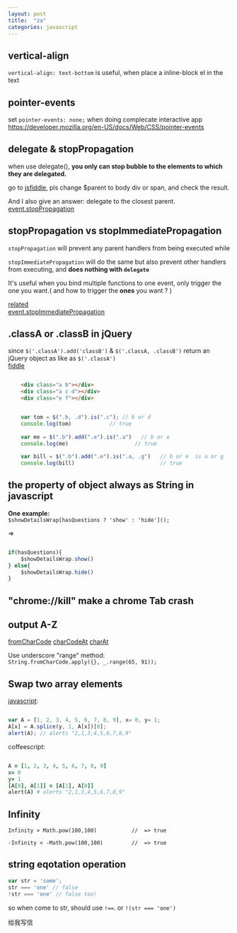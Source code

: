 ```yaml
---
layout: post
title:  "za"
categories: javascript
---
```

## vertical-align
`vertical-align: text-bottom` is useful, when place a inline-block el in the text

## pointer-events
set `pointer-events: none;` when doing complecate interactive app  
https://developer.mozilla.org/en-US/docs/Web/CSS/pointer-events

## delegate & stopPropagation
when use delegate(), **you only can stop bubble to the elements to which they are delegated.**  

go to [jsfiddle](http://jsfiddle.net/MsS6S/3/), pls change $parent to body div or span, and check the result.     

And I also give an answer: delegate to the closest parent. 
[event.stopPropagation](http://api.jquery.com/event.stopPropagation/)


## stopPropagation vs stopImmediatePropagation
`stopPropagation` will prevent any parent handlers from being executed while  

`stopImmediatePropagation` will do the same but also prevent other handlers from executing, and **does nothing with `delegate`**  

It's useful when you bind multiple functions to one event, only trigger the one you want.( and how to trigger the **ones** you want ? )

[related](http://stackoverflow.com/questions/5299740/jquery-stoppropagation-vs-stopimmediatepropagation)   
[event.stopImmediatePropagation](http://api.jquery.com/event.stopImmediatePropagation/)


## .classA or .classB in jQuery
since `$('.classA').add('classB')` & `$('.classA, .classB')` return an jQuery object as like as `$('.classA')`  
[fiddle](http://jsfiddle.net/SNqtk/1/)

```html

	<div class="a b"></div>
	<div class="a c d"></div>
	<div class="e f"></div>

```
```javascript

	var tom = $(".b, .d").is(".c"); // b or d 
	console.log(tom)  			// true
	 
	var me = $(".b").add(".e").is(".a")   // b or e 
	console.log(me)						// true
	 
	var bill = $(".b").add(".e").is(".a, .g")   // b or e  is a or g
	console.log(bill)							// true

```

## the property of object always as String in javascript

**One example:**  
`$showDetailsWrap[hasQuestions ? 'show' : 'hide']();`  

=>  

```javascript

if(hasQuestions){
	$showDetailsWrap.show()
} else{
	$showDetailsWrap.hide()
}

```

## "chrome://kill"  make a chrome Tab crash

## output A-Z

[fromCharCode](https://developer.mozilla.org/en-US/docs/Web/JavaScript/Reference/Global_Objects/String/fromCharCode)
[charCodeAt](https://developer.mozilla.org/en-US/docs/Web/JavaScript/Reference/Global_Objects/String/charCodeAt)
[charAt](https://developer.mozilla.org/en-US/docs/Web/JavaScript/Reference/Global_Objects/String/charAt)

Use underscore "range" method:  
`String.fromCharCode.apply({}, _.range(65, 91));`

## Swap two array elements

[javascript](http://stackoverflow.com/questions/872310/javascript-swap-array-elements): 

```javascript

var A = [1, 2, 3, 4, 5, 6, 7, 8, 9], x= 0, y= 1;
A[x] = A.splice(y, 1, A[x])[0];
alert(A); // alerts "2,1,3,4,5,6,7,8,9"

```
coffeescript:

```coffeescript

A = [1, 2, 3, 4, 5, 6, 7, 8, 9]
x= 0
y= 1
[A[0], A[1]] = [A[1], A[0]]
alert(A) # alerts "2,1,3,4,5,6,7,8,9"

```
## Infinity

`Infinity > Math.pow(100,100)			//  => true`

`-Infinity < -Math.pow(100,100)			//  => true`

## string eqotation operation

```js
var str = 'some';
str === 'one' // false
!str === 'one' // false too!
```

so when come to str, should use `!==`. or `!(str === 'one')`


<a target="_blank" href="http://mail.qq.com/cgi-bin/qm_share?t=qm_mailme&email=rc7Cw9vI1N-t3NyDzsLA" style="text-decoration:none;">给我写信</a>